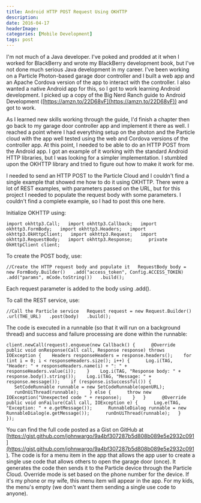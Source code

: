 ```yaml
---
title: Android HTTP POST Request Using OKHTTP
description: 
date: 2016-04-17
headerImage: 
categories: [Mobile Development]
tags: post
---
```


I'm not much of a Java developer. I've poked and prodded at it when I worked for BlackBerry and wrote my BlackBerry development book, but I've not done much serious Java development in my career. I've been working on a Particle Photon-based garage door controller and I built a web app and an Apache Cordova version of the app to interact with the controller. I also wanted a native Android app for this, so I got to work learning Android development. I picked up a copy of the Big Nerd Ranch guide to Android Development ([https://amzn.to/22D68vF](https://amzn.to/22D68vF)) and got to work.

As I learned new skills working through the guide, I'd finish a chapter then go back to my garage door controller app and implement it there as well. I reached a point where I had everything setup on the photon and the Particle cloud with the app well tested using the web and Cordova versions of the controller app. At this point, I needed to be able to do an HTTP POST from the Android app. I got an example of it working with the standard Android HTTP libraries, but I was looking for a simpler implementation. I stumbled upon the OKHTTP library and tried to figure out how to make it work for me.

I needed to send an HTTP POST to the Particle Cloud and I couldn't find a single example that showed me how to do it using OKHTTP. There were a lot of REST examples, with parameters passed on the URL, but for this project I needed to populate the request body with some parameters. I couldn't find a complete example, so I had to post this one here.

Initialize OKHTTP using:

`import okhttp3.Call;   import okhttp3.Callback;   import okhttp3.FormBody;   import okhttp3.Headers;   import okhttp3.OkHttpClient;   import okhttp3.Request;   import okhttp3.RequestBody;   import okhttp3.Response;      private OkHttpClient client;`

To create the POST body, use:

`//Create the HTTP request body and populate it   RequestBody body = new FormBody.Builder()   .add("access_token", Config.ACCESS_TOKEN)   .add("params", mCode.toString())   .build();`

Each request parameter is added to the body using .add().

To call the REST service, use:

`//Call the Particle service   Request request = new Request.Builder()   .url(THE_URL)   .post(body)   .build();`

The code is executed in a runnable (so that it will run on a background thread) and success and failure processing are done within the runnable:

`client.newCall(request).enqueue(new Callback() {      @Override   public void onResponse(Call call, Response response) throws IOException {    Headers responseHeaders = response.headers();    for (int i = 0; i < responseHeaders.size(); i++) {      Log.i(TAG, "Header: " + responseHeaders.name(i) + ": " + responseHeaders.value(i));    }    Log.i(TAG, "Response body: " + response.body().string());    Log.i(TAG, "Message: " + response.message());    if (response.isSuccessful()) {      SetCodeRunnable runnable = new SetCodeRunnable(openURL);      runOnUiThread(runnable);    } else {      throw new IOException("Unexpected code " + response);    }   }      @Override   public void onFailure(Call call, IOException e) {      Log.e(TAG, "Exception: " + e.getMessage());      RunnableDialog runnable = new RunnableDialog(e.getMessage());      runOnUiThread(runnable);   }   });`

You can find the full code posted as a Gist on GitHub at [https://gist.github.com/johnwargo/9a4bf307287b5d808b089e5e2932c091](https://gist.github.com/johnwargo/9a4bf307287b5d808b089e5e2932c091). The code is for a menu item in the app that allows the app user to create a single use code that allows others to open the garage door (once). It generates the code then sends it to the Particle device through the Particle Cloud. Override mode is set based on the phone number for the device. If it's my phone or my wife, this menu item will appear in the app. For my kids, the menu's empty (we don't want them sending a single use code to anyone).